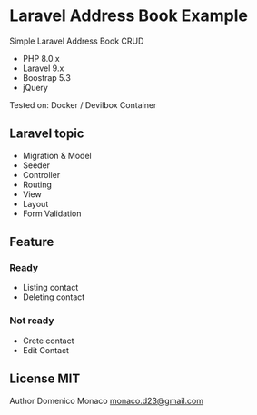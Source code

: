 # Laravel Address Book Example
Simple Laravel Address Book CRUD

+ PHP 8.0.x
+ Laravel 9.x
+ Boostrap 5.3
+ jQuery

Tested on: Docker / Devilbox Container

## Laravel topic

+ Migration & Model
+ Seeder
+ Controller
+ Routing
+ View
+ Layout
+ Form Validation

## Feature

### Ready
+ Listing contact
+ Deleting contact

### Not ready
+ Crete contact
+ Edit Contact

## License MIT
Author Domenico Monaco monaco.d23@gmail.com